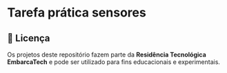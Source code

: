 # Tarefa prática sensores




## 📜 Licença

Os projetos deste repositório fazem parte da **Residência Tecnológica EmbarcaTech** e pode ser utilizado para fins educacionais e experimentais.
